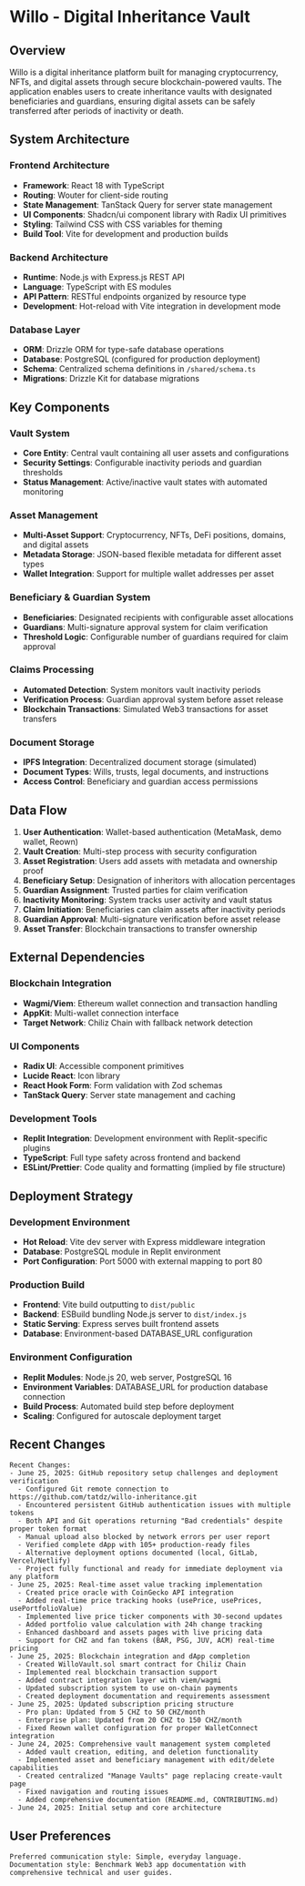 # Willo - Digital Inheritance Vault

## Overview

Willo is a digital inheritance platform built for managing cryptocurrency, NFTs, and digital assets through secure blockchain-powered vaults. The application enables users to create inheritance vaults with designated beneficiaries and guardians, ensuring digital assets can be safely transferred after periods of inactivity or death.

## System Architecture

### Frontend Architecture
- **Framework**: React 18 with TypeScript
- **Routing**: Wouter for client-side routing
- **State Management**: TanStack Query for server state management
- **UI Components**: Shadcn/ui component library with Radix UI primitives
- **Styling**: Tailwind CSS with CSS variables for theming
- **Build Tool**: Vite for development and production builds

### Backend Architecture
- **Runtime**: Node.js with Express.js REST API
- **Language**: TypeScript with ES modules
- **API Pattern**: RESTful endpoints organized by resource type
- **Development**: Hot-reload with Vite integration in development mode

### Database Layer
- **ORM**: Drizzle ORM for type-safe database operations
- **Database**: PostgreSQL (configured for production deployment)
- **Schema**: Centralized schema definitions in `/shared/schema.ts`
- **Migrations**: Drizzle Kit for database migrations

## Key Components

### Vault System
- **Core Entity**: Central vault containing all user assets and configurations
- **Security Settings**: Configurable inactivity periods and guardian thresholds
- **Status Management**: Active/inactive vault states with automated monitoring

### Asset Management
- **Multi-Asset Support**: Cryptocurrency, NFTs, DeFi positions, domains, and digital assets
- **Metadata Storage**: JSON-based flexible metadata for different asset types
- **Wallet Integration**: Support for multiple wallet addresses per asset

### Beneficiary & Guardian System
- **Beneficiaries**: Designated recipients with configurable asset allocations
- **Guardians**: Multi-signature approval system for claim verification
- **Threshold Logic**: Configurable number of guardians required for claim approval

### Claims Processing
- **Automated Detection**: System monitors vault inactivity periods
- **Verification Process**: Guardian approval system before asset release
- **Blockchain Transactions**: Simulated Web3 transactions for asset transfers

### Document Storage
- **IPFS Integration**: Decentralized document storage (simulated)
- **Document Types**: Wills, trusts, legal documents, and instructions
- **Access Control**: Beneficiary and guardian access permissions

## Data Flow

1. **User Authentication**: Wallet-based authentication (MetaMask, demo wallet, Reown)
2. **Vault Creation**: Multi-step process with security configuration
3. **Asset Registration**: Users add assets with metadata and ownership proof
4. **Beneficiary Setup**: Designation of inheritors with allocation percentages
5. **Guardian Assignment**: Trusted parties for claim verification
6. **Inactivity Monitoring**: System tracks user activity and vault status
7. **Claim Initiation**: Beneficiaries can claim assets after inactivity periods
8. **Guardian Approval**: Multi-signature verification before asset release
9. **Asset Transfer**: Blockchain transactions to transfer ownership

## External Dependencies

### Blockchain Integration
- **Wagmi/Viem**: Ethereum wallet connection and transaction handling
- **AppKit**: Multi-wallet connection interface
- **Target Network**: Chiliz Chain with fallback network detection

### UI Components
- **Radix UI**: Accessible component primitives
- **Lucide React**: Icon library
- **React Hook Form**: Form validation with Zod schemas
- **TanStack Query**: Server state management and caching

### Development Tools
- **Replit Integration**: Development environment with Replit-specific plugins
- **TypeScript**: Full type safety across frontend and backend
- **ESLint/Prettier**: Code quality and formatting (implied by file structure)

## Deployment Strategy

### Development Environment
- **Hot Reload**: Vite dev server with Express middleware integration
- **Database**: PostgreSQL module in Replit environment
- **Port Configuration**: Port 5000 with external mapping to port 80

### Production Build
- **Frontend**: Vite build outputting to `dist/public`
- **Backend**: ESBuild bundling Node.js server to `dist/index.js`
- **Static Serving**: Express serves built frontend assets
- **Database**: Environment-based DATABASE_URL configuration

### Environment Configuration
- **Replit Modules**: Node.js 20, web server, PostgreSQL 16
- **Environment Variables**: DATABASE_URL for production database connection
- **Build Process**: Automated build step before deployment
- **Scaling**: Configured for autoscale deployment target

## Recent Changes

```
Recent Changes:
- June 25, 2025: GitHub repository setup challenges and deployment verification
  - Configured Git remote connection to https://github.com/tatdz/willo-inheritance.git
  - Encountered persistent GitHub authentication issues with multiple tokens
  - Both API and Git operations returning "Bad credentials" despite proper token format
  - Manual upload also blocked by network errors per user report
  - Verified complete dApp with 105+ production-ready files
  - Alternative deployment options documented (local, GitLab, Vercel/Netlify)
  - Project fully functional and ready for immediate deployment via any platform
- June 25, 2025: Real-time asset value tracking implementation
  - Created price oracle with CoinGecko API integration
  - Added real-time price tracking hooks (usePrice, usePrices, usePortfolioValue)
  - Implemented live price ticker components with 30-second updates
  - Added portfolio value calculation with 24h change tracking
  - Enhanced dashboard and assets pages with live pricing data
  - Support for CHZ and fan tokens (BAR, PSG, JUV, ACM) real-time pricing
- June 25, 2025: Blockchain integration and dApp completion
  - Created WilloVault.sol smart contract for Chiliz Chain
  - Implemented real blockchain transaction support
  - Added contract integration layer with viem/wagmi
  - Updated subscription system to use on-chain payments
  - Created deployment documentation and requirements assessment
- June 25, 2025: Updated subscription pricing structure
  - Pro plan: Updated from 5 CHZ to 50 CHZ/month
  - Enterprise plan: Updated from 20 CHZ to 150 CHZ/month
  - Fixed Reown wallet configuration for proper WalletConnect integration
- June 24, 2025: Comprehensive vault management system completed
  - Added vault creation, editing, and deletion functionality
  - Implemented asset and beneficiary management with edit/delete capabilities
  - Created centralized "Manage Vaults" page replacing create-vault page
  - Fixed navigation and routing issues
  - Added comprehensive documentation (README.md, CONTRIBUTING.md)
- June 24, 2025: Initial setup and core architecture
```

## User Preferences

```
Preferred communication style: Simple, everyday language.
Documentation style: Benchmark Web3 app documentation with comprehensive technical and user guides.
```